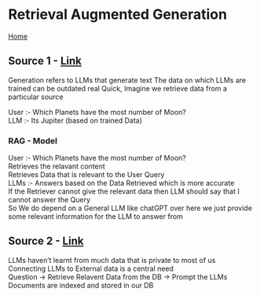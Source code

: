 # Retrieval Augmented Generation

[Home](/main.md)

## Source 1 - [Link](https://www.youtube.com/watch?v=T-D1OfcDW1M)

Generation refers to LLMs that generate text
The data on which LLMs are trained can be outdated real Quick, Imagine we retrieve data from a particular source

User :- Which Planets have the most number of Moon? \
LLM :- Its Jupiter (based on trained Data)

### RAG - Model

User :- Which Planets have the most number of Moon? \
Retrieves the relavant content \
Retrieves Data that is relevant to the User Query \
LLMs :- Answers based on the Data Retrieved which is more accurate \
If the Retriever cannot give the relevant data then LLM should say that I cannot answer the Query \
So We do depend on a General LLM like chatGPT over here we just provide some relevant information for the LLM to answer from

## Source 2 - [Link](https://www.youtube.com/playlist?list=PLfaIDFEXuae2LXbO1_PKyVJiQ23ZztA0x)

LLMs haven’t learnt from much data that is private to most of us \
Connecting LLMs to External data is a central need \
Question → Retrieve Relavent Data from the DB → Prompt the LLMs
Documents are indexed and stored in our DB
